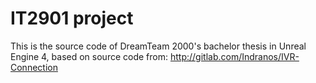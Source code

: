 # IT2901 project


This is the source code of DreamTeam 2000's bachelor thesis in Unreal Engine 4, based on source code from:
http://gitlab.com/Indranos/IVR-Connection


